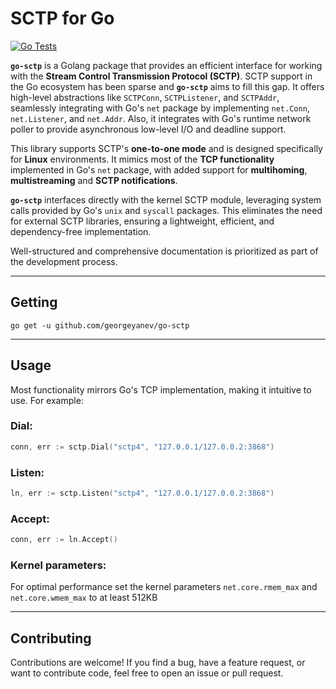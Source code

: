 # SCTP for Go

[![Go Tests](https://github.com/georgeyanev/go-sctp/actions/workflows/test.yml/badge.svg)](https://github.com/georgeyanev/go-sctp/actions/workflows/test.yml)

**`go-sctp`** is a Golang package that provides an efficient interface for working 
with the **Stream Control Transmission Protocol (SCTP)**.
SCTP support in the Go ecosystem has been sparse and **`go-sctp`** aims to fill this gap. It offers high-level abstractions 
like `SCTPConn`, `SCTPListener`, and `SCTPAddr`, seamlessly integrating with Go's `net` 
package by implementing `net.Conn`, `net.Listener`, and `net.Addr`. Also, it integrates with Go's runtime 
network poller to provide asynchronous low-level I/O and deadline support.

This library supports SCTP's **one-to-one mode** and is designed specifically for **Linux** 
environments. It mimics most of the **TCP functionality** implemented in Go's `net` package, with added support for 
**multihoming**, **multistreaming** and **SCTP notifications**.  

**`go-sctp`** interfaces directly with the kernel SCTP module, leveraging system calls provided by Go's `unix` 
and `syscall` packages. This eliminates the need for external SCTP libraries, ensuring a lightweight,
efficient, and dependency-free implementation.

Well-structured and comprehensive documentation is prioritized as part of the development process.

---

## Getting
  ```
  go get -u github.com/georgeyanev/go-sctp
  
  ```

---

## Usage

Most functionality mirrors Go's TCP implementation, making it intuitive to use. For example:

### Dial:
  ```go
  conn, err := sctp.Dial("sctp4", "127.0.0.1/127.0.0.2:3868")
  ```

### Listen:
  ```go
  ln, err := sctp.Listen("sctp4", "127.0.0.1/127.0.0.2:3868")
  ```

### Accept:
  ```go
  conn, err := ln.Accept()
  ```

### Kernel parameters:
For optimal performance set the kernel parameters
`net.core.rmem_max` and `net.core.wmem_max` to at least 512KB

---

## Contributing

Contributions are welcome! If you find a bug, have a feature request, or want to contribute code, feel free to open an issue or pull request.
